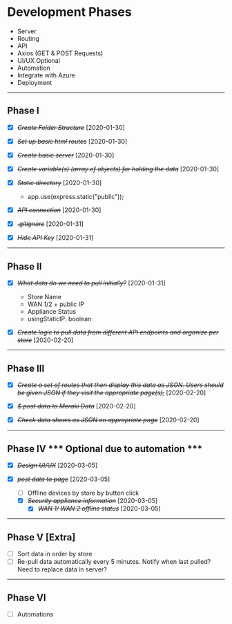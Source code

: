 # Development Phases

* Server
* Routing
* API
* Axios (GET & POST Requests)
* UI/UX Optional
* Automation
* Integrate with Azure
* Deployment

--------------------------------------------------------------------------------------------

## Phase I 

* [X] ~~*Create Folder Structure*~~ [2020-01-30]

* [X] ~~*Set up basic html routes*~~ [2020-01-30]

* [X] ~~*Create basic server*~~ [2020-01-30]

* [X] ~~*Create variable(s) (array of objects) for holding the data*~~ [2020-01-30]

* [X] ~~*Static directory*~~ [2020-01-30]
    
    * app.use(express.static("public"));

* [X] ~~*API connection*~~ [2020-01-30] 

* [X] ~~*.gitignore*~~ [2020-01-31]

* [X] ~~*Hide API Key*~~ [2020-01-31]

--------------------------------------------------------------------------------------------

## Phase II

* [X] ~~*What data do we need to pull initially?*~~ [2020-01-31] 

    * Store Name
    * WAN 1/2 + public IP
    * Appliance Status
    * usingStaticIP: boolean

* [X] ~~*Create logic to pull data from different API endpoints and organize per store*~~ [2020-02-20]
  
--------------------------------------------------------------------------------------------

## Phase III

* [X] ~~*Create a set of routes that then display this data as JSON. Users should be given JSON if they visit the appropriate page(s);*~~ [2020-02-20]

* [X] ~~*$.post data to Meraki Data*~~ [2020-02-20]

* [X] ~~*Check data shows as JSON on appropriate page*~~ [2020-02-20]

--------------------------------------------------------------------------------------------

## Phase IV *** Optional due to automation ***

* [X] ~~*Design UI/UX*~~ [2020-03-05]

* [X] ~~*post data to page*~~ [2020-03-05]
    * [ ] Offline devices by store by button click
    * [X] ~~*Security appliance information*~~ [2020-03-05]
        * [X] ~~*WAN 1/ WAN 2 offline status*~~ [2020-03-05]

--------------------------------------------------------------------------------------------

## Phase V [Extra]

* [ ] Sort data in order by store
* [ ] Re-pull data automatically every 5 minutes. Notify when last pulled? Need to replace data in server?

--------------------------------------------------------------------------------------------

## Phase VI

* [ ] Automations





